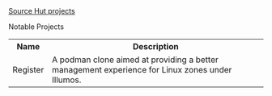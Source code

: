 <!-- # madelinehebert.github.io -->
<html>
  <head></head>
  <body>
    <a href="https://.sr.ht/~madelinehebert">Source Hut projects</a>
    <br>
    <p>Notable Projects</p>
    <table>
      <tr>
        <th>Name</th>
        <th>Description</th>
      </tr>
      <tr>
        <td>Register</td>
        <td>A podman clone aimed at providing a better management experience for Linux zones under Illumos.</td>
      </tr>
    </table>
  </body>
</html>
